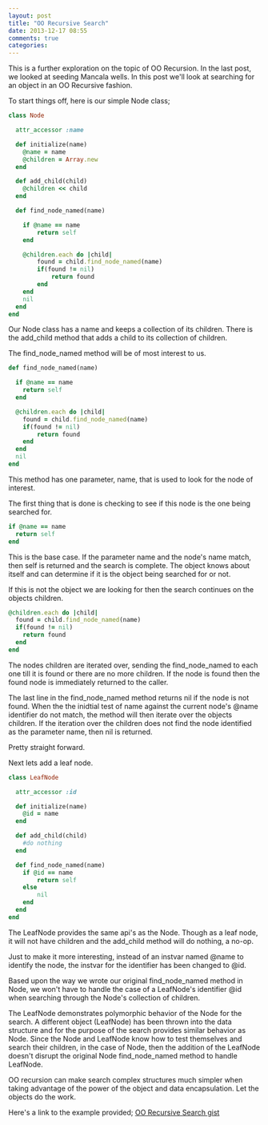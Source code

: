 ```yaml
---
layout: post
title: "OO Recursive Search"
date: 2013-12-17 08:55
comments: true
categories: 
---
```


This is a further exploration on the topic of OO Recursion.  In the last post, we looked at seeding Mancala wells.  In this post we'll look at searching for an object in an OO Recursive fashion.  

To start things off, here is our simple Node class;

```ruby Simple Node class
class Node

  attr_accessor :name

  def initialize(name)
  	@name = name
  	@children = Array.new
  end

  def add_child(child)
  	@children << child
  end

  def find_node_named(name)

  	if @name == name
  		return self
  	end

  	@children.each do |child|
  		found = child.find_node_named(name)
  		if(found != nil)
  			return found
  		end
  	end
  	nil
  end
end
```

Our Node class has a name and keeps a collection of its children.  There is the add_child method that adds a child to its collection of children.  

The find_node_named method will be of most interest to us.

``` ruby 
def find_node_named(name)

  if @name == name
 	return self
  end

  @children.each do |child|
  	found = child.find_node_named(name)
  	if(found != nil)
 		return found
  	end
  end
  nil
end
```
This method has one parameter, name,  that is used to look for the node of interest.

The first thing that is done is checking to see if this node is the one being searched for.
```ruby
if @name == name
  return self
end
```
This is the base case. If the parameter name and the node's name match, then self is returned and the search is complete. The object knows about itself and can determine if it is the object being searched for or not.

If this is not the object we are looking for then the search continues on the objects children.
```ruby
@children.each do |child|
  found = child.find_node_named(name)
  if(found != nil)
  	return found
  end
end
```

The nodes children are iterated over, sending the find_node_named to each one till it is found or there are no more children. If the node is found then the found node is immediately returned to the caller.

The last line in the find_node_named method returns nil if the node is not found.  When the the inidtial test of name against the current node's @name identifier do not match, the method will then iterate over the objects children.  If the iteration over the children does not find the node identified as the parameter name, then nil is returned.

Pretty straight forward.  

Next lets add a leaf node.

```ruby LeafNode
class LeafNode

  attr_accessor :id

  def initialize(name)
  	@id = name
  end

  def add_child(child)
  	#do nothing
  end

  def find_node_named(name)
  	if @id == name
  		return self
  	else
  		nil
  	end
  end
end
```

The LeafNode provides the same api's as the Node. Though as a leaf node, it will not have children  and the add_child method will do nothing, a no-op. 

Just to make it more interesting,  instead of an instvar named @name to identify the node,  the instvar for the identifier has been changed to @id.  

Based upon the way we wrote our original find_node_named method in Node,  we won't have to handle the case of a LeafNode's identifier @id when searching through the Node's collection of children.  

The LeafNode demonstrates polymorphic behavior of the Node for the search.  A different object (LeafNode) has been thrown into the data structure and for the purpose of the search provides similar behavior as Node.  Since the Node and LeafNode know how to test themselves and search their children, in the case of Node, then the addition of the LeafNode doesn't disrupt the original Node 
find_node_named method to handle LeafNode.  

OO recursion can make search complex structures much simpler when taking advantage of the power of the object and data encapsulation.  Let the objects do the work. 

Here's a link to the example provided; <a href=https://gist.github.com/thutch/8084791>OO Recursive Search gist</a>

